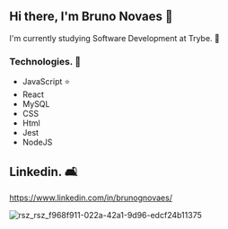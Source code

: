 ## Hi there, I'm Bruno Novaes 👋

I'm currently studying Software Development at Trybe. 🚀

### Technologies. :wrench:
- JavaScript ⭐
- React
- MySQL
- CSS
- Html
- Jest
- NodeJS


## Linkedin. :couch_and_lamp:

https://www.linkedin.com/in/brunognovaes/

![rsz_rsz_f968f911-022a-42a1-9d96-edcf24b11375](https://user-images.githubusercontent.com/74681722/122488211-5a89ad80-cfb3-11eb-95a9-283e7c8b1d08.jpg)
